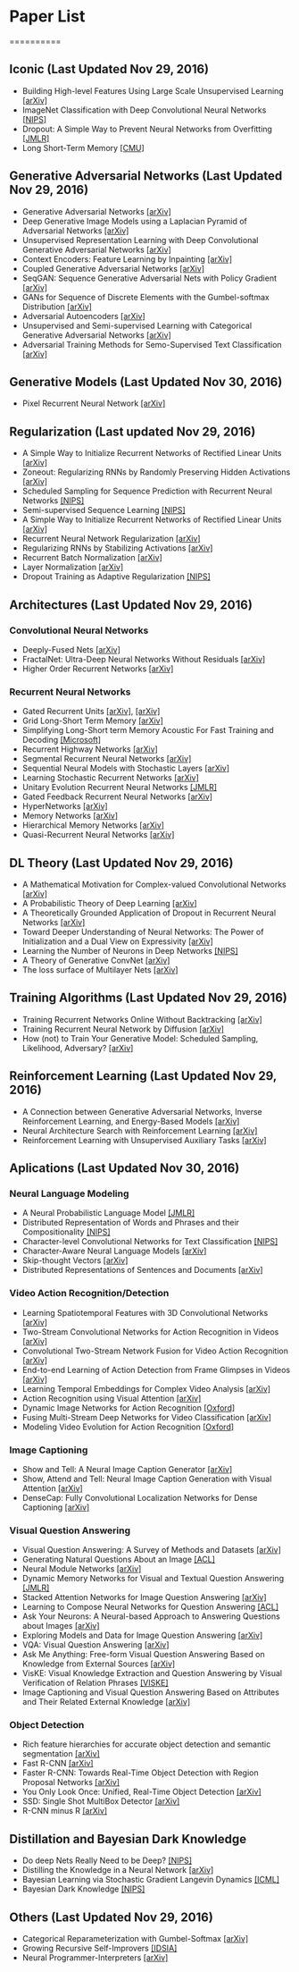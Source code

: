 # Paper List
==========

## Iconic (Last Updated Nov 29, 2016)
- Building High-level Features Using Large Scale Unsupervised Learning [[arXiv]](https://arxiv.org/pdf/1112.6209.pdf)
- ImageNet Classification with Deep Convolutional Neural Networks [[NIPS]](https://papers.nips.cc/paper/4824-imagenet-classification-with-deep-convolutional-neural-networks.pdf)
- Dropout: A Simple Way to Prevent Neural Networks from Overfitting [[JMLR]](http://jmlr.org/papers/volume15/srivastava14a/srivastava14a.pdf)
- Long Short-Term Memory [[CMU]](http://deeplearning.cs.cmu.edu/pdfs/Hochreiter97_lstm.pdf)

## Generative Adversarial Networks (Last Updated Nov 29, 2016)
- Generative Adversarial Networks [[arXiv]](https://arxiv.org/pdf/1406.2661v1.pdf)
- Deep Generative Image Models using a Laplacian Pyramid of Adversarial Networks [[arXiv]](https://arxiv.org/pdf/1506.05751.pdf)
- Unsupervised Representation Learning with Deep Convolutional Generative Adversarial Networks [[arXiv]](https://arxiv.org/pdf/1511.06434v2.pdf)
- Context Encoders: Feature Learning by Inpainting [[arXiv]](https://arxiv.org/pdf/1604.07379v2.pdf)
- Coupled Generative Adversarial Networks [[arXiv]](https://arxiv.org/pdf/1606.07536.pdf)
- SeqGAN: Sequence Generative Adversarial Nets with Policy Gradient [[arXiv]](https://arxiv.org/pdf/1609.05473v4.pdf)
- GANs for Sequence of Discrete Elements with the Gumbel-softmax Distribution [[arXiv]](https://arxiv.org/pdf/1611.04051v1.pdf)
- Adversarial Autoencoders [[arXiv]](https://arxiv.org/pdf/1511.05644.pdf)
- Unsupervised and Semi-supervised Learning with Categorical Generative Adversarial Networks [[arXiv]](https://arxiv.org/pdf/1511.06390v2.pdf)
- Adversarial Training Methods for Semo-Supervised Text Classification [[arXiv]](https://arxiv.org/pdf/1605.07725v2.pdf)

## Generative Models (Last Updated Nov 30, 2016)
- Pixel Recurrent Neural Network [[arXiv]](https://arxiv.org/pdf/1601.06759v3.pdf)

## Regularization (Last updated Nov 29, 2016)
- A Simple Way to Initialize Recurrent Networks of Rectified Linear Units [[arXiv]](https://arxiv.org/pdf/1504.00941v2.pdf)
- Zoneout: Regularizing RNNs by Randomly Preserving Hidden Activations [[arXiv]](https://arxiv.org/pdf/1606.01305v2.pdf)
- Scheduled Sampling for Sequence Prediction with Recurrent Neural Networks [[NIPS]](https://papers.nips.cc/paper/5956-scheduled-sampling-for-sequence-prediction-with-recurrent-neural-networks.pdf)
- Semi-supervised Sequence Learning [[NIPS]](https://papers.nips.cc/paper/5949-semi-supervised-sequence-learning.pdf)
- A Simple Way to Initialize Recurrent Networks of Rectified Linear Units [[arXiv]](https://arxiv.org/pdf/1504.00941.pdf)
- Recurrent Neural Network Regularization [[arXiv]](https://arxiv.org/pdf/1409.2329.pdf)
- Regularizing RNNs by Stabilizing Activations [[arXiv]](https://arxiv.org/pdf/1511.08400v7.pdf)
- Recurrent Batch Normalization [[arXiv]](https://arxiv.org/pdf/1603.09025.pdf)
- Layer Normalization [[arXiv]](https://arxiv.org/pdf/1607.06450.pdf)
- Dropout Training as Adaptive Regularization [[NIPS]](https://papers.nips.cc/paper/4882-dropout-training-as-adaptive-regularization.pdf)

## Architectures (Last Updated Nov 29, 2016)
### Convolutional Neural Networks
- Deeply-Fused Nets [[arXiv]](https://arxiv.org/pdf/1605.07716v1.pdf)
- FractalNet: Ultra-Deep Neural Networks Without Residuals [[arXiv]](https://arxiv.org/pdf/1605.07648v2.pdf)
- Higher Order Recurrent Networks [[arXiv]](https://arxiv.org/pdf/1605.00064v1.pdf)

### Recurrent Neural Networks
- Gated Recurrent Units [[arXiv]](https://arxiv.org/pdf/1406.1078v3.pdf), [[arXiv]](https://arxiv.org/pdf/1412.3555v1.pdf)
- Grid Long-Short Term Memory [[arXiv]](https://arxiv.org/pdf/1507.01526v3.pdf)
- Simplifying Long-Short term Memory Acoustic For Fast Training and Decoding [[Microsoft]](https://www.microsoft.com/en-us/research/wp-content/uploads/2016/06/lstm_simplification-1.pdf)
- Recurrent Highway Networks [[arXiv]](https://arxiv.org/pdf/1607.03474v3.pdf)
- Segmental Recurrent Neural Networks [[arXiv]](https://arxiv.org/pdf/1511.06018v2.pdf)
- Sequential Neural Models with Stochastic Layers [[arXiv]](https://arxiv.org/pdf/1605.07571.pdf)
- Learning Stochastic Recurrent Networks [[arXiv]](https://arxiv.org/pdf/1411.7610v3.pdf)
- Unitary Evolution Recurrent Neural Networks [[JMLR]](http://jmlr.org/proceedings/papers/v48/arjovsky16.pdf)
- Gated Feedback Recurrent Neural Networks [[arXiv]](https://arxiv.org/pdf/1502.02367.pdf)
- HyperNetworks [[arXiv]](https://arxiv.org/pdf/1609.09106v3.pdf)
- Memory Networks [[arXiv]](https://arxiv.org/pdf/1410.3916v11.pdf)
- Hierarchical Memory Networks [[arXiv]](https://arxiv.org/pdf/1605.07427v1.pdf)
- Quasi-Recurrent Neural Networks [[arXiv]](https://arxiv.org/pdf/1611.01576v2.pdf)

## DL Theory (Last Updated Nov 29, 2016)
- A Mathematical Motivation for Complex-valued Convolutional Networks [[arXiv]](https://arxiv.org/pdf/1503.03438v3.pdf)
- A Probabilistic Theory of Deep Learning [[arXiv]](https://arxiv.org/pdf/1504.00641v1.pdf)
- A Theoretically Grounded Application of Dropout in Recurrent Neural Networks [[arXiv]](https://arxiv.org/pdf/1512.05287v5.pdf)
- Toward Deeper Understanding of Neural Networks: The Power of Initialization and a Dual View on Expressivity [[arXiv]](https://arxiv.org/pdf/1602.05897v1.pdf)
- Learning the Number of Neurons in Deep Networks [[NIPS]](http://papers.nips.cc/paper/6372-learning-the-number-of-neurons-in-deep-networks.pdf)
- A Theory of Generative ConvNet [[arXiv]](http://arxiv.org/pdf/1602.03264v3.pdf)
- The loss surface of Multilayer Nets [[arXiv]](https://arxiv.org/pdf/1412.0233v3.pdf)

## Training Algorithms (Last Updated Nov 29, 2016)
- Training Recurrent Networks Online Without Backtracking [[arXiv]](https://arxiv.org/pdf/1507.07680v2.pdf)
- Training Recurrent Neural Network by Diffusion [[arXiv]](https://arxiv.org/pdf/1601.04114v2.pdf)
- How (not) to Train Your Generative Model: Scheduled Sampling, Likelihood, Adversary? [[arXiv]](https://arxiv.org/pdf/1511.05101.pdf)

## Reinforcement Learning (Last Updated Nov 29, 2016)
- A Connection between Generative Adversarial Networks, Inverse Reinforcement Learning, and Energy-Based Models [[arXiv]](https://arxiv.org/pdf/1611.03852v3.pdf)
- Neural Architecture Search with Reinforcement Learning [[arXiv]](https://arxiv.org/pdf/1611.01578v1.pdf)
- Reinforcement Learning with Unsupervised Auxiliary Tasks [[arXiv]](https://arxiv.org/pdf/1611.05397v1.pdf)

## Aplications (Last Updated Nov 30, 2016)
### Neural Language Modeling
- A Neural Probabilistic Language Model [[JMLR]](http://www.jmlr.org/papers/volume3/bengio03a/bengio03a.pdf)
- Distributed Representation of Words and Phrases and their Compositionality [[NIPS]](https://papers.nips.cc/paper/5021-distributed-representations-of-words-and-phrases-and-their-compositionality.pdf)
- Character-level Convolutional Networks for Text Classification [[NIPS]](https://papers.nips.cc/paper/5782-character-level-convolutional-networks-for-text-classification.pdf)
- Character-Aware Neural Language Models [[arXiv]](https://arxiv.org/pdf/1508.06615.pdf)
- Skip-thought Vectors [[arXiv]](https://arxiv.org/pdf/1506.06726v1.pdf)
- Distributed Representations of Sentences and Documents [[arXiv]](https://arxiv.org/pdf/1405.4053v2.pdf)

### Video Action Recognition/Detection
- Learning Spatiotemporal Features with 3D Convolutional Networks [[arXiv]](https://arxiv.org/pdf/1412.0767.pdf)
- Two-Stream Convolutional Networks for Action Recognition in Videos [[arXiv]](https://arxiv.org/pdf/1406.2199.pdf)
- Convolutional Two-Stream Network Fusion for Video Action Recognition [[arXiv]](https://arxiv.org/pdf/1604.06573v2.pdf)
- End-to-end Learning of Action Detection from Frame Glimpses in Videos [[arXiv]](https://arxiv.org/pdf/1511.06984.pdf)
- Learning Temporal Embeddings for Complex Video Analysis [[arXiv]](https://arxiv.org/pdf/1505.00315v1.pdf)
- Action Recognition using Visual Attention [[arXiv]](https://arxiv.org/pdf/1511.04119v3.pdf)
- Dynamic Image Networks for Action Recognition [[Oxford]](https://www.robots.ox.ac.uk/~vgg/publications/2016/Bilen16a/bilen16a.pdf)
- Fusing Multi-Stream Deep Networks for Video Classification [[arXiv]](https://arxiv.org/pdf/1509.06086v2.pdf)
- Modeling Video Evolution for Action Recognition [[Oxford]](https://www.robots.ox.ac.uk/~vgg/rg/papers/videoDarwin.pdf)

### Image Captioning
- Show and Tell: A Neural Image Caption Generator [[arXiv]](https://arxiv.org/pdf/1411.4555v2.pdf)
- Show, Attend and Tell: Neural Image Caption Generation with Visual Attention [[arXiv]](https://arxiv.org/pdf/1502.03044.pdf)
- DenseCap: Fully Convolutional Localization Networks for Dense Captioning [[arXiv]](https://arxiv.org/pdf/1511.07571v1.pdf)

### Visual Question Answering
- Visual Question Answering: A Survey of Methods and Datasets [[arXiv]](https://arxiv.org/pdf/1607.05910v1.pdf)
- Generating Natural Questions About an Image [[ACL]](https://aclweb.org/anthology/P/P16/P16-1170.pdf)
- Neural Module Networks [[arXiv]](https://arxiv.org/pdf/1511.02799.pdf)
- Dynamic Memory Networks for Visual and Textual Question Answering [[JMLR]](http://jmlr.org/proceedings/papers/v48/xiong16.pdf)
- Stacked Attention Networks for Image Question Answering [[arXiv]](https://arxiv.org/pdf/1511.02274v2.pdf)
- Learning to Compose Neural Networks for Question Answering [[ACL]](http://www.aclweb.org/anthology/N16-1181)
- Ask Your Neurons: A Neural-based Approach to Answering Questions about Images [[arXiv]](https://arxiv.org/pdf/1505.01121v3.pdf)
- Exploring Models and Data for Image Question Answering [[arXiv]](https://arxiv.org/pdf/1505.02074v4.pdf)
- VQA: Visual Question Answering [[arXiv]](https://arxiv.org/pdf/1505.00468.pdf)
- Ask Me Anything: Free-form Visual Question Answering Based on Knowledge from External Sources [[arXiv]](https://arxiv.org/pdf/1511.06973.pdf)
- VisKE: Visual Knowledge Extraction and Question Answering by Visual Verification of Relation Phrases [[VISKE]](http://viske.cs.washington.edu/paper/fsadeghi_VisKE.pdf)
- Image Captioning and Visual Question Answering Based on Attributes and Their Related External Knowledge [[arXiv]](https://arxiv.org/pdf/1603.02814v1.pdf)

### Object Detection
- Rich feature hierarchies for accurate object detection and semantic segmentation [[arXiv]](https://arxiv.org/pdf/1311.2524v5.pdf)
- Fast R-CNN [[arXiv]](https://arxiv.org/pdf/1504.08083v2.pdf)
- Faster R-CNN: Towards Real-Time Object Detection with Region Proposal Networks [[arXiv]](https://arxiv.org/pdf/1506.01497.pdf)
- You Only Look Once: Unified, Real-Time Object Detection [[arXiv]](https://arxiv.org/pdf/1506.02640.pdf)
- SSD: Single Shot MultiBox Detector [[arXiv]](https://arxiv.org/pdf/1512.02325v3.pdf)
- R-CNN minus R [[arXiv]](https://arxiv.org/pdf/1506.06981v1.pdf)

## Distillation and Bayesian Dark Knowledge
- Do deep Nets Really Need to be Deep? [[NIPS]](http://papers.nips.cc/paper/5484-do-deep-nets-really-need-to-be-deep.pdf)
- Distilling the Knowledge in a Neural Network [[arXiv]](http://arxiv.org/pdf/1503.02531v1.pdf)
- Bayesian Learning via Stochastic Gradient Langevin Dynamics [[ICML]](http://www.icml-2011.org/papers/398_icmlpaper.pdf)
- Bayesian Dark Knowledge [[NIPS]](https://papers.nips.cc/paper/5965-bayesian-dark-knowledge.pdf)

## Others (Last Updated Nov 29, 2016)
- Categorical Reparameterization with Gumbel-Softmax [[arXiv]](https://arxiv.org/pdf/1611.01144v2.pdf)
- Growing Recursive Self-Improvers [[IDSIA]](http://people.idsia.ch/~steunebrink/Publications/AGI16_growing_recursive_self-improvers.pdf)
- Neural Programmer-Interpreters [[arXiv]](https://arxiv.org/pdf/1511.06279v4.pdf)
